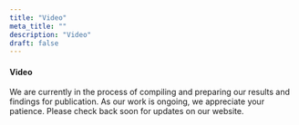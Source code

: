 ```yaml
---
title: "Video"
meta_title: ""
description: "Video"
draft: false
---
```


#### Video 

We are currently in the process of compiling and preparing our results and findings for publication. As our work is ongoing, we appreciate your patience. Please check back soon for updates on our website.
